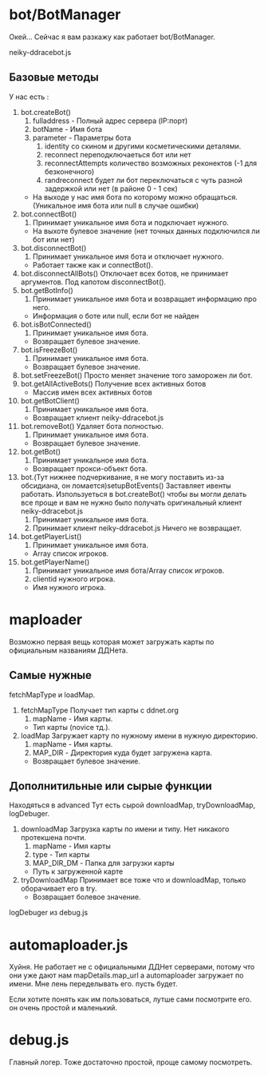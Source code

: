 
# bot/BotManager
Окей...
Сейчас я вам разкажу как работает bot/BotManager.

neiky-ddracebot.js
## Базовые методы
У нас есть :
1. bot.createBot()
	1. fulladdress - Полный адрес сервера (IP:порт)
	2. botName - Имя бота
	3. parameter - Параметры бота
	    1. identity со скином и другими косметическими деталями.
	    2. reconnect переподключаеться бот или нет
	    3. reconnectAttempts количество возможных реконектов (-1 для безконечного)
	    4. randreconnect будет ли бот переключаться с чуть разной задержкой или нет (в районе 0 - 1 сек)
	- На выходе у нас имя бота по которому можно обращаться. (Уникальное имя бота или null в случае ошибки)
2. bot.connectBot()
    1. Принимает уникальное имя бота и подключает нужного.
    - На выхоте булевое значение (нет точных данных подключился ли бот или нет)
3. bot.disconnectBot()
    1. Принимает уникальное имя бота и отключает нужного.
    - Работает также как и connectBot().
4. bot.disconnectAllBots()
    Отключает всех ботов, не принимает аргументов.
    Под капотом disconnectBot().
5. bot.getBotInfo()
    1. Принимает уникальное имя бота и возвращает информацию про него.
    - Информация о боте или null, если бот не найден
6. bot.isBotConnected()
    1. Принимает уникальное имя бота.
    - Возвращает булевое значение.
7. bot.isFreezeBot()
    1. Принимает уникальное имя бота.
    - Возвращает булевое значение.
8. bot.setFreezeBot()
    Просто меняет значение того заморожен ли бот.
9. bot.getAllActiveBots()
	Получение всех активных ботов
	- Массив имен всех активных ботов
10. bot.getBotClient()
    1. Принимает уникальное имя бота.
    - Возвращает клиент neiky-ddracebot.js
11. bot.removeBot()
	Удаляет бота полностью.
    1. Принимает уникальное имя бота.
    - Возвращает булевое значение.
12. bot.getBot()
    1. Принимает уникальное имя бота.
    - Возвращает прокси-объект бота.
13. bot.(Тут нижнее подчеркивание, я не могу поставить из-за обсидиана, он ломается)setupBotEvents()
    Заставляет ивенты работать. Изпользуеться в bot.createBot() чтобы вы могли делать все проще и вам не нужно было получать оригинальный клиент neiky-ddracebot.js
    1. Принимает уникальное имя бота.
    2. Принимает клиент neiky-ddracebot.js
    Ничего не возвращает.
14. bot.getPlayerList()
    1. Принимает уникальное имя бота.
    - Array список игроков.
15. bot.getPlayerName()
    1. Принимает уникальное имя бота/Array список игроков.
    2. clientid нужного игрока.
    - Имя нужного игрока.


# maploader
Возможно первая вещь которая может загружать карты по официальным названиям ДДНета.

## Самые нужные
fetchMapType и loadMap.

1. fetchMapType
    Получает тип карты с ddnet.org
    1. mapName - Имя карты.
    - Тип карты (novice тд.).
2. loadMap
	Загружает карту по нужному имени в нужную директорию.
	1. mapName - Имя карты.
	2. MAP_DIR - Директория куда будет загружена карта.
	- Возвращает булевое значение.

## Дополнитильные или сырые функции
Находяться в advanced
Тут есть сырой downloadMap, tryDownloadMap, logDebuger.

1. downloadMap
    Загрузка карты по имени и типу.
    Нет никакого протекшена почти.
    1. mapName - Имя карты
    2. type - Тип карты
    3. MAP_DIR_DM - Папка для загрузки карты
    - Путь к загруженной карте
2. tryDownloadMap
	Принимает все тоже что и downloadMap, только оборачивает его в try.
	- Возвращает болевое значение.

logDebuger из debug.js


# automaploader.js
Хуйня.
Не работает не с официальными ДДНет серверами, потому что они уже дают нам mapDetails.map_url а automaploader загружает по имени.
Мне лень переделывать его. пусть будет.

Если хотите понять как им пользоваться, лутше сами посмотрите его. он очень простой и маленький.

# debug.js
Главный логер.
Тоже достаточно простой, проще самому посмотреть.